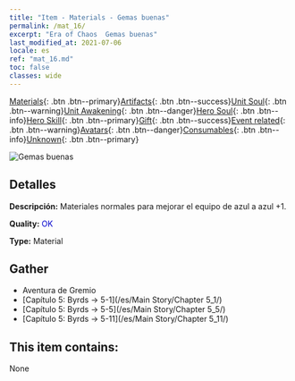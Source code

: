 ```yaml
---
title: "Item - Materials - Gemas buenas"
permalink: /mat_16/
excerpt: "Era of Chaos  Gemas buenas"
last_modified_at: 2021-07-06
locale: es
ref: "mat_16.md"
toc: false
classes: wide
---
```

 [Materials](/ItemsES/){: .btn .btn--primary}[Artifacts](/ItemsES/Artifacts/){: .btn .btn--success}[Unit Soul](/ItemsES/UnitSoul/){: .btn .btn--warning}[Unit Awakening](/ItemsES/UnitAwakening/){: .btn .btn--danger}[Hero Soul](/ItemsES/HeroSoul/){: .btn .btn--info}[Hero Skill](/ItemsES/HeroSkill/){: .btn .btn--primary}[Gift](/ItemsES/Gift/){: .btn .btn--success}[Event related](/ItemsES/Events/){: .btn .btn--warning}[Avatars](/ItemsES/Avatars/){: .btn .btn--danger}[Consumables](/ItemsES/Consumables/){: .btn .btn--info}[Unknown](/ItemsES/Unknown/){: .btn .btn--primary}

 ![Gemas buenas](/images/t/i_cailiao_baoshi1.png)

## Detalles
 **Descripción:** Materiales normales para mejorar el equipo de azul a azul +1.

 **Quality:** <span style="color: #0000CD">OK</span>

 **Type:** Material

## Gather

*    Aventura de Gremio 
*    [Capítulo 5: Byrds -> 5-1](/es/Main Story/Chapter 5_1/) 
*    [Capítulo 5: Byrds -> 5-5](/es/Main Story/Chapter 5_5/) 
*    [Capítulo 5: Byrds -> 5-11](/es/Main Story/Chapter 5_11/) 

## This item contains:

  None

